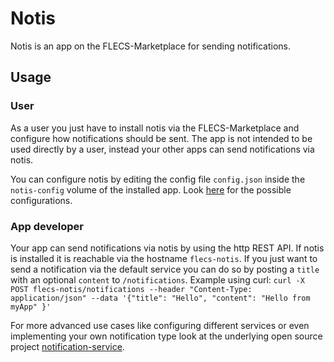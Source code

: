 # Notis

Notis is an app on the FLECS-Marketplace for sending notifications.

## Usage

### User

As a user you just have to install notis via the FLECS-Marketplace and configure how notifications should be sent.
The app is not intended to be used directly by a user, instead your other apps can send notifications via notis.

You can configure notis by editing the config file `config.json` inside the `notis-config` volume of the installed app.
Look [here](https://github.com/FLECS-Technologies/notification-service) for the possible configurations.

### App developer

Your app can send notifications via notis by using the http REST API. If notis is installed it is reachable via the
hostname `flecs-notis`. If you just want to send a notification via the default service you can do so by posting a
`title` with an optional `content` to `/notifications`. Example using curl:
```curl -X POST flecs-notis/notifications --header "Content-Type: application/json" --data '{"title": "Hello", "content": "Hello from myApp" }'```

For more advanced use cases like configuring different services or even implementing your own notification type look
at the underlying open source
project [notification-service](https://github.com/FLECS-Technologies/notification-service#configuration).